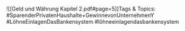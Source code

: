 
![[Geld und Währung Kapitel 2.pdf#page=5]]Tags & Topics:
   #SparenderPrivatenHaushalte+GewinnevonUnternehmenY
   #LöhneEinlagenDasBankensystem
   #löhneeinlagendasbankensystem